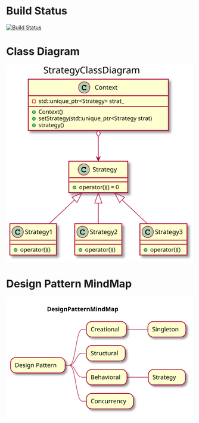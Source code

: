 # Build Status

[![Build Status](https://travis-ci.com/LuMoehlenkamp/gitTest.svg?branch=master)](https://travis-ci.com/LuMoehlenkamp/gitTest)


# Class Diagram

![StrategyClassDiagram](/docs/src/StrategyClassDiagram.svg)

# Design Pattern MindMap

![MindMap](/docs/src/DesignPatternMindMap.svg)
